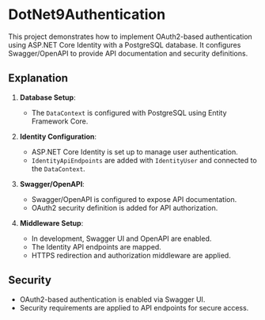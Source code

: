 # DotNet9Authentication

This project demonstrates how to implement OAuth2-based authentication using ASP.NET Core Identity with a PostgreSQL database. It configures Swagger/OpenAPI to provide API documentation and security definitions.

## Explanation

1. **Database Setup**:
   - The `DataContext` is configured with PostgreSQL using Entity Framework Core.

2. **Identity Configuration**:
   - ASP.NET Core Identity is set up to manage user authentication.
   - `IdentityApiEndpoints` are added with `IdentityUser` and connected to the `DataContext`.

3. **Swagger/OpenAPI**:
   - Swagger/OpenAPI is configured to expose API documentation.
   - OAuth2 security definition is added for API authorization.

4. **Middleware Setup**:
   - In development, Swagger UI and OpenAPI are enabled.
   - The Identity API endpoints are mapped.
   - HTTPS redirection and authorization middleware are applied.

## Security

- OAuth2-based authentication is enabled via Swagger UI.
- Security requirements are applied to API endpoints for secure access.

